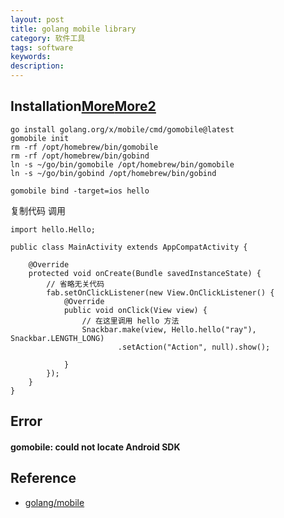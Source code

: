 ```yaml
---
layout: post
title: golang mobile library
category: 软件工具
tags: software
keywords: 
description: 
---
```


## Installation[More](https://pkg.go.dev/golang.org/x/mobile/cmd/gomobile)[More2](https://www.imooc.com/article/317158)

```
go install golang.org/x/mobile/cmd/gomobile@latest
gomobile init
rm -rf /opt/homebrew/bin/gomobile
rm -rf /opt/homebrew/bin/gobind
ln -s ~/go/bin/gomobile /opt/homebrew/bin/gomobile
ln -s ~/go/bin/gobind /opt/homebrew/bin/gobind

gomobile bind -target=ios hello
```

复制代码 调用

```
import hello.Hello;

public class MainActivity extends AppCompatActivity {

    @Override
    protected void onCreate(Bundle savedInstanceState) {
        // 省略无关代码
        fab.setOnClickListener(new View.OnClickListener() {
            @Override
            public void onClick(View view) {
                // 在这里调用 hello 方法
                Snackbar.make(view, Hello.hello("ray"), Snackbar.LENGTH_LONG)
                        .setAction("Action", null).show();

            }
        });
    }
}
```

## Error

#### gomobile: could not locate Android SDK

## Reference


* [golang/mobile](https://github.com/golang/mobile/)
